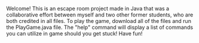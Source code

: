 Welcome! This is an escape room project made in Java that was a collaborative effort between myself and two other former students, who are both credited in all files.
To play the game, download all of the files and run the PlayGame.java file. The "help" command will display a list of commands you can utilize in game should you get stuck!
Have fun!
